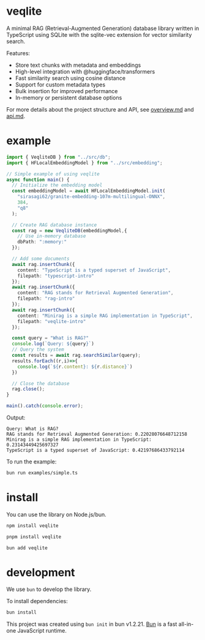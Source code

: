# veqlite

A minimal RAG (Retrieval-Augmented Generation) database library written in TypeScript using SQLite with the sqlite-vec extension for vector similarity search.

Features:
- Store text chunks with metadata and embeddings
- High-level integration with @huggingface/transformers
- Fast similarity search using cosine distance
- Support for custom metadata types
- Bulk insertion for improved performance
- In-memory or persistent database options


For more details about the project structure and API, see [overview.md](./overview.md) and [api.md](./api.md).

# example
```typescript
import { VeqliteDB } from "../src/db";
import { HFLocalEmbeddingModel } from "../src/embedding";

// Simple example of using veqlite
async function main() {
  // Initialize the embedding model
  const embeddingModel = await HFLocalEmbeddingModel.init(
    "sirasagi62/granite-embedding-107m-multilingual-ONNX",
    384,
    "q8"
  );

  // Create RAG database instance
  const rag = new VeqliteDB(embeddingModel,{
    // Use in-memory database
    dbPath: ":memory:"
  });

  // Add some documents
  await rag.insertChunk({
    content: "TypeScript is a typed superset of JavaScript",
    filepath: "typescript-intro"
  });
  await rag.insertChunk({
    content: "RAG stands for Retrieval Augmented Generation",
    filepath: "rag-intro"
  });
  await rag.insertChunk({
    content: "Minirag is a simple RAG implementation in TypeScript",
    filepath: "veqlite-intro"
  });

  const query = "What is RAG?"
  console.log(`Query: ${query}`)
  // Query the system
  const results = await rag.searchSimilar(query);
  results.forEach((r,i)=>{
    console.log(`${r.content}: ${r.distance}`)
  })

  // Close the database
  rag.close();
}

main().catch(console.error);
```

Output:
```
Query: What is RAG?
RAG stands for Retrieval Augmented Generation: 0.22028076648712158
Minirag is a simple RAG implementation in TypeScript: 0.23143449425697327
TypeScript is a typed superset of JavaScript: 0.42197686433792114
```

To run the example:

```bash
bun run examples/simple.ts
```

# install

You can use the library on Node.js/bun.

```bash
npm install veqlite

pnpm install veqlite

bun add veqlite
```

# development
We use `bun` to develop the library.

To install dependencies:

```bash
bun install
```

This project was created using `bun init` in bun v1.2.21. [Bun](https://bun.com) is a fast all-in-one JavaScript runtime.
